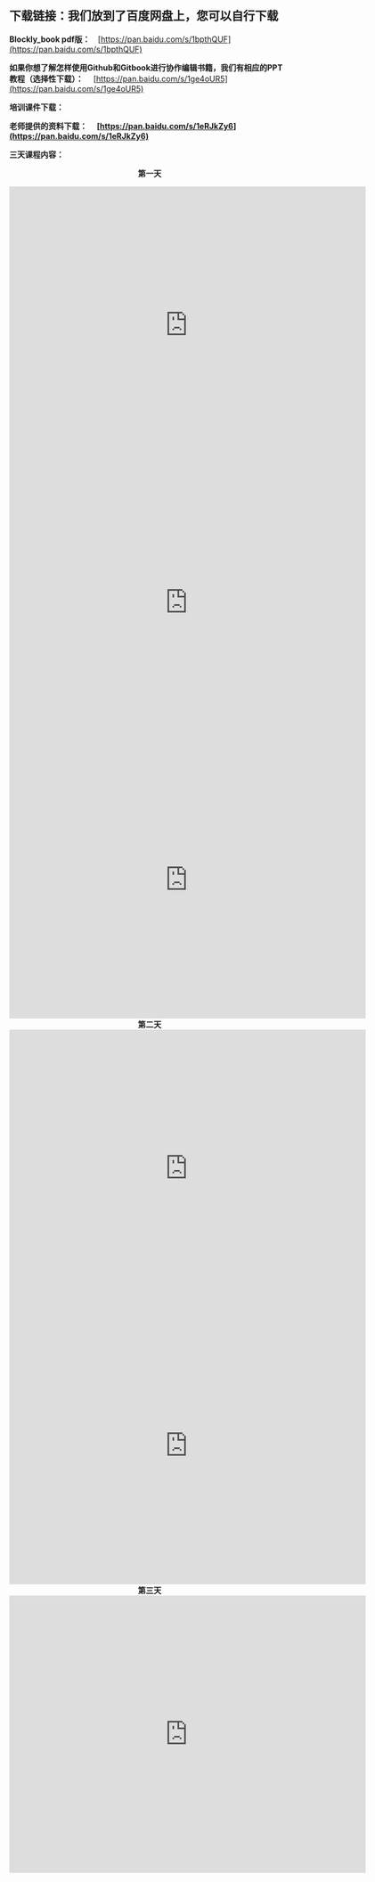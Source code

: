 ## 下载链接：我们放到了百度网盘上，您可以自行下载


<strong>Blockly_book pdf版：</strong>&emsp;[https://pan.baidu.com/s/1bpthQUF](https://pan.baidu.com/s/1bpthQUF)

<strong>如果你想了解怎样使用Github和Gitbook进行协作编辑书籍，我们有相应的PPT教程（选择性下载）：</strong>&emsp;
[https://pan.baidu.com/s/1ge4oUR5](https://pan.baidu.com/s/1ge4oUR5)

<strong>培训课件下载：<strong>

<strong>老师提供的资料下载：<strong>&emsp;
[https://pan.baidu.com/s/1eRJkZy6](https://pan.baidu.com/s/1eRJkZy6)

<strong>三天课程内容：</strong><br>

<strong><center>第一天</center></strong>
<center><iframe frameborder="0" width="640" height="498" src="https://v.qq.com/iframe/player.html?vid=i05098fww2f&tiny=0&auto=0" allowfullscreen></iframe></center>
<center><iframe frameborder="0" width="640" height="498" src="https://v.qq.com/iframe/player.html?vid=s0509cu0nzd&tiny=0&auto=0" allowfullscreen></iframe></center>
<center><iframe frameborder="0" width="640" height="498" src="https://v.qq.com/iframe/player.html?vid=b0509ou9phw&tiny=0&auto=0" allowfullscreen></iframe></center>
<strong><center>第二天</center></strong>
<center><iframe frameborder="0" width="640" height="498" src="https://v.qq.com/iframe/player.html?vid=c0509v4qg77&tiny=0&auto=0" allowfullscreen></iframe><strong></center></strong>
<center><iframe frameborder="0" width="640" height="498" src="https://v.qq.com/iframe/player.html?vid=d05095ih75a&tiny=0&auto=0" allowfullscreen></iframe></center>
<strong><center>第三天</center></strong>
<center><iframe frameborder="0" width="640" height="498" src="https://v.qq.com/iframe/player.html?vid=z0509jwkwbl&tiny=0&auto=0" allowfullscreen></iframe></center>